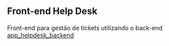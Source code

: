 ## Front-end Help Desk
Front-end para gestão de tickets utilizando o back-end [app_helpdesk_backend](https://github.com/felipeurbansk/app_helpdesk_backend)
